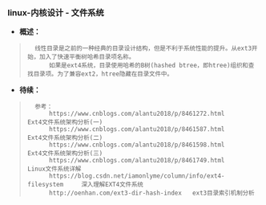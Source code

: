 ### linux-内核设计 - 文件系统
- **概述：**
>       线性目录是之前的一种经典的目录设计结构，但是不利于系统性能的提升。从ext3开始，加入了快速平衡树哈希目录项名称。
>           如果是ext4系统，目录使用哈希的B树(hashed btree，即htree)组织和查找目录项。为了兼容ext2，htree隐藏在目录文件中。
>
>
>
>
>
>
>
>
>
>
>
>
>
>
>
>
>

- **待续：**
>       参考：
>           https://www.cnblogs.com/alantu2018/p/8461272.html       Ext4文件系统架构分析(一)
>           https://www.cnblogs.com/alantu2018/p/8461587.html       Ext4文件系统架构分析(二)
>           https://www.cnblogs.com/alantu2018/p/8461598.html       Ext4文件系统架构分析(三)
>           https://www.cnblogs.com/alantu2018/p/8461749.html       Linux文件系统详解
>           https://blog.csdn.net/iamonlyme/column/info/ext4-filesystem     深入理解EXT4文件系统
>           http://oenhan.com/ext3-dir-hash-index   ext3目录索引机制分析
>
>
>
>
>
>
>
>
>
>
>
>
>
>
>
>
>
>
>
>
